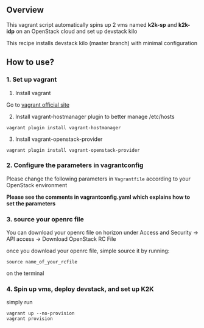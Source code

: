 ## Overview

This vagrant script automatically spins up 2 vms named **k2k-sp** and **k2k-idp** on an OpenStack cloud and set up devstack kilo

This recipe installs devstack kilo (master branch) with minimal configuration

## How to use?

### 1. Set up vagrant

1) Install vagrant

Go to [vagrant official site](http://www.vagrantup.com/downloads)

2) Install vagrant-hostmanager plugin to better manage /etc/hosts

`vagrant plugin install vagrant-hostmanager`

3) Install vagrant-openstack-provider

`vagrant plugin install vagrant-openstack-provider`

### 2. Configure the parameters in vagrantconfig

Please change the following parameters in `Vagrantfile` according to your OpenStack environment

**Please see the comments in vagrantconfig.yaml which explains how to set the parameters**

### 3. source your openrc file

You can download your openrc file on horizon under Access and Security -> API access -> Download OpenStack RC File

once you download your openrc file, simple source it by running:

`source name_of_your_rcfile`

on the terminal

### 4. Spin up vms, deploy devstack, and set up K2K

simply run

```
vagrant up --no-provision
vagrant provision
```


